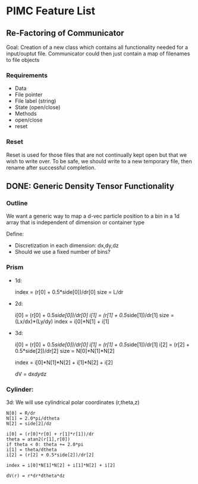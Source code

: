 PIMC Feature List
=================

Re-Factoring of Communicator
----------------------------
Goal: Creation of a new class which contains all functionality needed for a
input/ouptut file.  Communicator could then just contain a map of filenames
to file objects

### Requirements
 * Data
  * File pointer
  * File label (string)
  * State (open/close)
 * Methods
  * open/close
  * reset

### Reset

Reset is used for those files that are not continually kept open but that we
wish to write over.  To be safe, we should write to a new temporary file, then
rename after successful completion.



DONE: Generic Density Tensor Functionality
------------------------------------------

### Outline

We want a generic way to map a d-vec particle position to a bin in a 1d array
that is independent of dimension or container type

Define:
 * Discretization in each dimension: dx,dy,dz
 * Should we use a fixed number of bins?

### Prism
 * 1d: 

    index = (r[0] + 0.5*side[0])/dr[0]
    size = L/dr

 * 2d: 

    i[0] = (r[0] + 0.5*side[0])/dr[0]
    i[1] = (r[1] + 0.5*side[1])/dr[1]
    size = (Lx/dx)*(Ly/dy)
    index = i[0]*N[1] + i[1]

 * 3d:

    i[0] = (r[0] + 0.5*side[0])/dr[0]
    i[1] = (r[1] + 0.5*side[1])/dr[1]
    i[2] = (r[2] + 0.5*side[2])/dr[2]
    size = N[0]*N[1]*N[2]

    index = i[0]*N[1]*N[2] + i[1]*N[2] + i[2]

    dV = dx*dy*dz

### Cylinder:

3d: We will use cylindrical polar coordinates (r,theta,z)

	N[0] = R/dr
	N[1] = 2.0*pi/dtheta
	N[2] = side[2]/dz

	i[0] = (r[0]*r[0] + r[1]*r[1])/dr
	theta = atan2(r[1],r[0])
	if theta < 0: theta += 2.0*pi
	i[1] = theta/dtheta
	i[2] = (r[2] + 0.5*side[2])/dr[2]

	index = i[0]*N[1]*N[2] + i[1]*N[2] + i[2]

    dV(r) = r*dr*dtheta*dz


